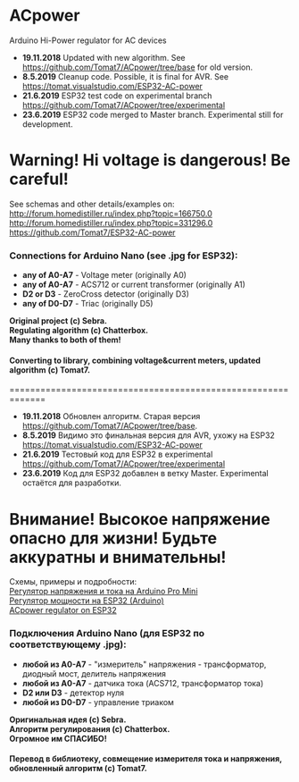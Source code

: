 # ACpower
Arduino Hi-Power regulator for AC devices

* **19.11.2018** Updated with new algorithm. See https://github.com/Tomat7/ACpower/tree/base for old version.
* **8.5.2019** Cleanup code. Possible, it is final for AVR. See https://tomat.visualstudio.com/ESP32-AC-power
* **21.6.2019** ESP32 test code on experimental branch https://github.com/Tomat7/ACpower/tree/experimental
* **23.6.2019** ESP32 code merged to Master branch. Experimental still for development.

__Warning! Hi voltage is dangerous! Be careful!__
=================================================

See schemas and other details/examples on:   
http://forum.homedistiller.ru/index.php?topic=166750.0  
http://forum.homedistiller.ru/index.php?topic=331296.0  
https://github.com/Tomat7/ESP32-AC-power

### Connections for Arduino Nano (see .jpg for ESP32):
* **any of A0-A7** - Voltage meter (originally A0)
* **any of A0-A7** - ACS712 or current transformer (originally A1)
* **D2 or D3** - ZeroCross detector (originally D3)
* **any of D0-D7** - Triac (originally D5)

**Original project (c) Sebra.**  
**Regulating algorithm (c) Chatterbox.**  
**Many thanks to both of them!**
#### Converting to library, combining voltage&current meters, updated algorithm (c) Tomat7.
=============================================================
   
* **19.11.2018** Обновлен алгоритм. Старая версия https://github.com/Tomat7/ACpower/tree/base.
* **8.5.2019** Видимо это финальная версия для AVR, ухожу на ESP32 https://tomat.visualstudio.com/ESP32-AC-power
* **21.6.2019** Тестовый код для ESP32 в experimental https://github.com/Tomat7/ACpower/tree/experimental
* **23.6.2019** Код для ESP32 добавлен в ветку Master. Experimental остаётся для разработки.

__Внимание! Высокое напряжение опасно для жизни!__
__Будьте аккуратны и внимательны!__
====================================================================================

Схемы, примеры и подробности:  
[Регулятор напряжения и тока на Arduino Pro Mini](http://forum.homedistiller.ru/index.php?topic=166750.0)  
[Регулятор мощности на ESP32 (Arduino)](http://forum.homedistiller.ru/index.php?topic=331296.0)  
[ACpower regulator on ESP32](https://github.com/Tomat7/ESP32-AC-power)

### Подключения Arduino Nano (для ESP32 по соответствующему .jpg):
* **любой из A0-A7** - "измеритель" напряжения - трансформатор, диодный мост, делитель напряжения
* **любой из A0-A7** - датчика тока (ACS712, трансформатор тока)
* **D2 или D3** - детектор нуля
* **любой из D0-D7** - управление триаком

**Оригинальная идея (c) Sebra.**  
**Алгоритм регулирования (c) Chatterbox.**  
**Огромное им СПАСИБО!**
#### Перевод в библиотеку, совмещение измерителя тока и напряжения, обновленный алгоритм (c) Tomat7.
